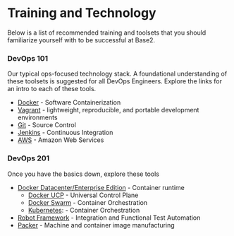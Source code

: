 # Training and Technology

Below is a list of recommended training and toolsets that you should familiarize yourself with to be successful at Base2.

### DevOps 101

Our typical ops-focused technology stack. A foundational understanding of these toolsets is suggested for all DevOps Engineers. Explore the links for an intro to each of these tools.

* [Docker] - Software Containerization
* [Vagrant] - lightweight, reproducible, and portable development environments
* [Git] - Source Control
* [Jenkins] - Continuous Integration
* [AWS] - Amazon Web Services

[Docker]: <https://training.play-with-docker.com/>
[Vagrant]: <https://www.vagrantup.com/docs/getting-started/>
[Git]: <https://try.github.io/levels/1/challenges/1>
[Jenkins]: <https://jenkins.io/doc/>
[AWS]: <http://docs.aws.amazon.com/gettingstarted/latest/awsgsg-intro/gsg-aws-intro.html>

### DevOps 201

Once you have the basics down, explore these tools

 * [Docker Datacenter/Enterprise Edition] - Container runtime
   * [Docker UCP] - Universal Control Plane
   * [Docker Swarm] - Container Orchestration
   * [Kubernetes]: - Container Orchestration
 * [Robot Framework] - Integration and Functional Test Automation
 * [Packer] - Machine and container image manufacturing

[Docker Datacenter/Enterprise Edition]: <https://www.docker.com/enterprise-edition>
[Docker UCP]: <https://docs.docker.com/datacenter/ucp/2.2/guides/>
[Docker Swarm]: <https://docs.docker.com/engine/swarm/>
[Kubernetes]: <https://kubernetes.io/docs/user-guide/walkthrough/>
[Robot Framework]: <http://robotframework.org/>
[Packer]: <https://www.packer.io/>
